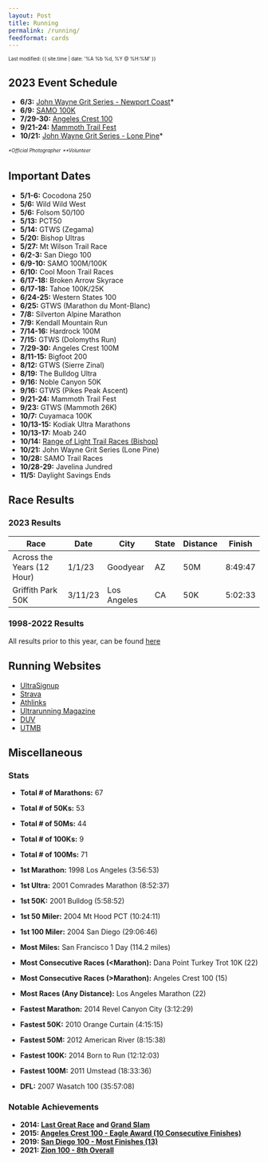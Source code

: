 ```yaml
---
layout: Post
title: Running
permalink: /running/
feedformat: cards
---
```


<sup><sub>Last modified: {{ site.time | date: '%A %b %d, %Y @ %H:%M' }}</sub></sup>

## 2023 Event Schedule

* **6/3:** [John Wayne Grit Series - Newport Coast](https://johnwayne.org/pages/newportcoast)\*
* **6/9:** [SAMO 100K](https://www.khraces.com/series/samo-100)
* **7/29-30:** [Angeles Crest 100](http://ac100.com)
* **9/21-24:** [Mammoth Trail Fest](https://www.mammothtrailfest.com/)
* **10/21:** [John Wayne Grit Series - Lone Pine](https://johnwayne.org/pages/lonepine)\*

<sup><sub>*\*Official Photographer*</sub></sup>  <sup><sub>*\*\*Volunteer*</sub></sup>

## Important Dates

* **5/1-6:** Cocodona 250
* **5/6:** Wild Wild West 
* **5/6:** Folsom 50/100
* **5/13:** PCT50 
* **5/14:** GTWS (Zegama)
* **5/20:** Bishop Ultras 
* **5/27:** Mt Wilson Trail Race
* **6/2-3:** San Diego 100
* **6/9-10:** SAMO 100M/100K
* **6/10:** Cool Moon Trail Races
* **6/17-18:** Broken Arrow Skyrace
* **6/17-18:** Tahoe 100K/25K
* **6/24-25:** Western States 100
* **6/25:** GTWS (Marathon du Mont-Blanc)
* **7/8:** Silverton Alpine Marathon
* **7/9:** Kendall Mountain Run
* **7/14-16:** Hardrock 100M
* **7/15:** GTWS (Dolomyths Run)
* **7/29-30:** Angeles Crest 100M
* **8/11-15:** Bigfoot 200
* **8/12:** GTWS (Sierre Zinal)
* **8/19:** The Bulldog Ultra
* **9/16:** Noble Canyon 50K
* **9/16:** GTWS (Pikes Peak Ascent)
* **9/21-24:** Mammoth Trail Fest
* **9/23:** GTWS (Mammoth 26K)
* **10/7:** Cuyamaca 100K
* **10/13-15:** Kodiak Ultra Marathons
* **10/13-17:** Moab 240
* **10/14:** [Range of Light Trail Races (Bishop)](https://ultrasignup.com/register.aspx?did=99272)
* **10/21:** John Wayne Grit Series (Lone Pine)
* **10/28:** SAMO Trail Races
* **10/28-29:** Javelina Jundred
* **11/5:** Daylight Savings Ends


## Race Results

### 2023 Results

| Race                                      | Date    | City         | State | Distance | Finish   |
|-------------------------------------------|---------|--------------|-------|----------|----------|
| Across the Years (12 Hour)                | 1/1/23  | Goodyear     | AZ    | 50M      | 8:49:47  |
| Griffith Park 50K                         | 3/11/23 | Los Angeles  | CA    | 50K      | 5:02:33  |

### 1998-2022 Results

All results prior to this year, can be found [here](all-results.html)

## Running Websites 

* [UltraSignup](https://ultrasignup.com/results_participant.aspx?fname=Andy&lname=Kumeda)
* [Strava](https://www.strava.com/athletes/ultrarunner)
* [Athlinks](https://www.athlinks.com/athletes/12325962)
* [Ultrarunning Magazine](https://calendar.ultrarunning.com/index.php/runner/show?first_name=Andy&last_name=Kumeda)
* [DUV](https://statistik.d-u-v.org/getresultperson.php?runner=37184)
* [UTMB](https://utmb.world/runner/4710.andy.kumeda)

## Miscellaneous

### Stats

* **Total # of Marathons:** 67
* **Total # of 50Ks:** 53
* **Total # of 50Ms:** 44
* **Total # of 100Ks:** 9
* **Total # of 100Ms:** 71

* **1st Marathon:** 1998 Los Angeles (3:56:53)
* **1st Ultra:** 2001 Comrades Marathon (8:52:37)
* **1st 50K:** 2001 Bulldog (5:58:52)
* **1st 50 Miler:** 2004 Mt Hood PCT (10:24:11)
* **1st 100 Miler:** 2004 San Diego (29:06:46)

* **Most Miles:** San Francisco 1 Day (114.2 miles)
* **Most Consecutive Races (<Marathon):** Dana Point Turkey Trot 10K (22)
* **Most Consecutive Races (>Marathon):** Angeles Crest 100 (15)
* **Most Races (Any Distance):** Los Angeles Marathon (22)

* **Fastest Marathon:** 2014 Revel Canyon City (3:12:29)
* **Fastest 50K:** 2010 Orange Curtain (4:15:15)
* **Fastest 50M:** 2012 American River (8:15:38)
* **Fastest 100K:** 2014 Born to Run (12:12:03)
* **Fastest 100M:** 2011 Umstead (18:33:36)

* **DFL:** 2007 Wasatch 100 (35:57:08)

### Notable Achievements

* **2014: [Last Great Race](http://run100s.com/lgrers.htm) and [Grand Slam](http://run100s.com/gs.htm)**
* **2015: [Angeles Crest 100 - Eagle Award (10 Consecutive Finishes)](https://ac100.com/awards/)**
* **2019: [San Diego 100 - Most Finishes (13)](https://sandiego100.com/results/)**
* **2021: [Zion 100 - 8th Overall](https://runsignup.com/Race/Results/42724#resultSetId-244573;perpage:10)**
